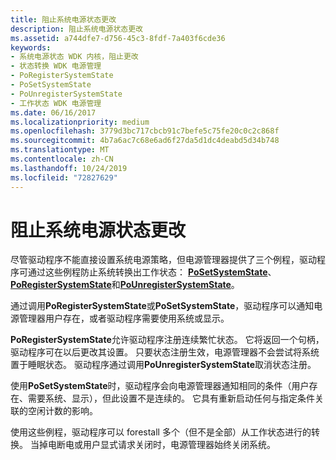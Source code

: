 ```yaml
---
title: 阻止系统电源状态更改
description: 阻止系统电源状态更改
ms.assetid: a744dfe7-d756-45c3-8fdf-7a403f6cde36
keywords:
- 系统电源状态 WDK 内核，阻止更改
- 状态转换 WDK 电源管理
- PoRegisterSystemState
- PoSetSystemState
- PoUnregisterSystemState
- 工作状态 WDK 电源管理
ms.date: 06/16/2017
ms.localizationpriority: medium
ms.openlocfilehash: 3779d3bc717cbcb91c7befe5c75fe20c0c2c868f
ms.sourcegitcommit: 4b7a6ac7c68e6ad6f27da5d1dc4deabd5d34b748
ms.translationtype: MT
ms.contentlocale: zh-CN
ms.lasthandoff: 10/24/2019
ms.locfileid: "72827629"
---
```

# <a name="preventing-system-power-state-changes"></a>阻止系统电源状态更改





尽管驱动程序不能直接设置系统电源策略，但电源管理器提供了三个例程，驱动程序可通过这些例程防止系统转换出工作状态： [**PoSetSystemState**](https://docs.microsoft.com/windows-hardware/drivers/ddi/wdm/nf-wdm-posetsystemstate)、 [**PoRegisterSystemState**](https://docs.microsoft.com/windows-hardware/drivers/ddi/ntifs/nf-ntifs-poregistersystemstate)和[**PoUnregisterSystemState**](https://docs.microsoft.com/windows-hardware/drivers/ddi/ntifs/nf-ntifs-pounregistersystemstate)。

通过调用**PoRegisterSystemState**或**PoSetSystemState**，驱动程序可以通知电源管理器用户存在，或者驱动程序需要使用系统或显示。

**PoRegisterSystemState**允许驱动程序注册连续繁忙状态。 它将返回一个句柄，驱动程序可在以后更改其设置。 只要状态注册生效，电源管理器不会尝试将系统置于睡眠状态。 驱动程序通过调用**PoUnregisterSystemState**取消状态注册。

使用**PoSetSystemState**时，驱动程序会向电源管理器通知相同的条件（用户存在、需要系统、显示），但此设置不是连续的。 它具有重新启动任何与指定条件关联的空闲计数的影响。

使用这些例程，驱动程序可以 forestall 多个（但不是全部）从工作状态进行的转换。 当掉电断电或用户显式请求关闭时，电源管理器始终关闭系统。

 

 




